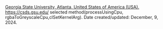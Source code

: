 [Georgia State University, Atlanta, United States of America (USA).](https://catalogs.gsu.edu/preview_entity.php?catoid=4&ent_oid=231&returnto=562)  https://csds.gsu.edu/
selected method(processUsingCpu, rgbaToGreyscaleCpu,clSetKernelArg). Date created/updated: December, 9, 2024.
